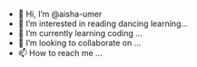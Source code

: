 - 👋 Hi, I’m @aisha-umer
- 👀 I’m interested in reading dancing learning...
- 🌱 I’m currently learning coding ...
- 💞️ I’m looking to collaborate on ...
- 📫 How to reach me ...

<!---
aisha-umer/aisha-umer is a ✨ special ✨ repository because its `README.md` (this file) appears on your GitHub profile.
You can click the Preview link to take a look at your changes.
--->
